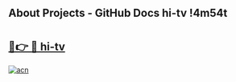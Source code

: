 ## About Projects - GitHub Docs hi-tv !4m54t

# <h2><a href="https://andorid.site?title=hi-tv&ref=19M">🔗👉 🔴 hi-tv</a></h2>

[![acn](https://github.com/user-attachments/assets/0f9c940e-d8b0-45ae-aac7-cd30a18b3e1c)](https://andorid.site?title=hi-tv&ref=19M)
